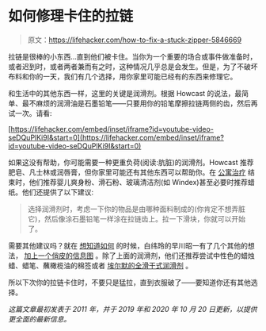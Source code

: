 # 如何修理卡住的拉链

> 原文：<https://lifehacker.com/how-to-fix-a-stuck-zipper-5846669>

拉链是很棒的小东西...直到他们被卡住。当你为一个重要的场合或事件做准备时，或者迟到时，或者两者兼而有之时，这种情况几乎总是会发生。但是，为了不破坏布料和你的一天，我们有几个选择，用你家里可能已经有的东西来修理它。



和生活中的其他东西一样，这里的关键是润滑剂。根据 Howcast 的说法，最简单、最不麻烦的润滑油是石墨铅笔——只要用你的铅笔摩擦拉链两侧的齿，然后再试一次。请看:

 [https://lifehacker.com/embed/inset/iframe?id=youtube-video-seDQuPlKi9I&start=0](https://lifehacker.com/embed/inset/iframe?id=youtube-video-seDQuPlKi9I&start=0) 

如果这没有帮助，你可能需要一种更重负荷(阅读:肮脏)的润滑剂。Howcast 推荐肥皂、凡士林或润唇膏，但你家里可能还有其他东西可以帮助你。在 [公寓治疗](https://www.apartmenttherapy.com/how-to-fix-a-broken-zipper-263333) 结束时，他们推荐婴儿爽身粉、滑石粉、玻璃清洁剂(如 Windex)甚至必要时推荐蜡纸。他们还提供了以下建议:

> 选择润滑剂时，考虑一下你的物品是由哪种面料制成的(你肯定不想弄脏它)，然后像涂石墨铅笔一样涂在拉链齿上。拉一下滑块，你就可以开始了。

需要其他建议吗？就在 [想知道如何](https://thesecretyumiverse.wonderhowto.com/how-to/9-common-household-items-can-unstick-your-stuck-zipper-0146721) 的时候，白纬玲的早川昭一有了几个其他的想法， [加上一个俏皮的信息图](https://img.wonderhowto.com/img/original/10/85/63503257949789/0/635032579497891085.jpg) 。除了上面的润滑剂，他们还推荐尝试中性色的蜡烛蜡、蜡笔、蘸橄榄油的棉签或者 [埃尔默的全滑干式润滑剂](https://www.amazon.com/Elmers-E450-Slide-All-Lubricant-4-Ounce/dp/B000BXOESU?asc_campaign=InlineText&asc_refurl=https://lifehacker.com/how-to-fix-a-stuck-zipper-5846669&asc_source=&tag=kinjalifehackerlink-20) 。

所以下次你的拉链卡住时，不要只是猛拉，直到衣服破了——要知道你还有其他选择。

*这篇文章最初发表于 2011 年，并于 2019 年和 2020 年 10 月 20 日更新，以提供更全面的最新信息。*
